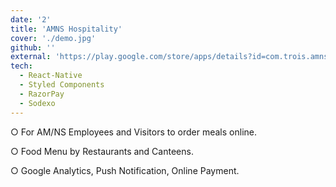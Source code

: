 ```yaml
---
date: '2'
title: 'AMNS Hospitality'
cover: './demo.jpg'
github: ''
external: 'https://play.google.com/store/apps/details?id=com.trois.amns'
tech:
  - React-Native
  - Styled Components
  - RazorPay
  - Sodexo
---
```


○ For AM/NS Employees and Visitors to order meals online.     

○ Food Menu by Restaurants and Canteens.

○ Google Analytics, Push Notification, Online Payment.
